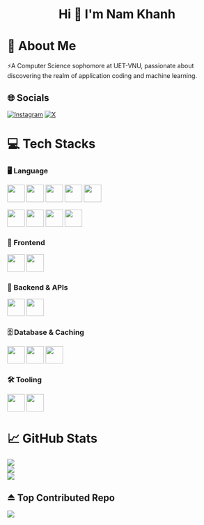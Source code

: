 <h1 align="center"> Hi 👋 I'm Nam Khanh</h1>

# 💫 About Me
⚡A Computer Science sophomore at UET-VNU, passionate about discovering the realm of application coding and machine learning.

## 🌐 Socials
[![Instagram](https://img.shields.io/badge/Instagram-%23E4405F.svg?logo=Instagram&logoColor=white)](https://instagram.com/nlnktheprogrammer) [![X](https://img.shields.io/badge/X-black.svg?logo=X&logoColor=white)](https://x.com/namnkahn) 

# 💻 Tech Stacks
### 🖥️ Language
<p >
    <img src="https://cdn.jsdelivr.net/gh/devicons/devicon@latest/icons/cplusplus/cplusplus-original.svg" width="40" height="40" alt=""/>
    <img src="https://cdn.jsdelivr.net/gh/devicons/devicon@latest/icons/java/java-original.svg" width="40" height="40" alt=""/> 
    <img src="https://cdn.jsdelivr.net/gh/devicons/devicon@latest/icons/python/python-original.svg" width="40" height="40" alt=""/>
    <img src="https://cdn.jsdelivr.net/gh/devicons/devicon@latest/icons/javascript/javascript-original.svg" width="40" height="40" alt=""/>
    <img src="https://cdn.jsdelivr.net/gh/devicons/devicon@latest/icons/typescript/typescript-original.svg" width="40" height="40" alt=""/> 
</p>

<p>
    <img src="https://cdn.jsdelivr.net/gh/devicons/devicon@latest/icons/bash/bash-plain.svg" width="40" height="40" alt=""/>
    <img src="https://cdn.jsdelivr.net/gh/devicons/devicon@latest/icons/php/php-original.svg" width="40" height="40" alt=""/>
    <img src="https://cdn.jsdelivr.net/gh/devicons/devicon@latest/icons/haskell/haskell-original.svg" width="40" height="40" alt=""/>
    <img src="https://cdn.jsdelivr.net/gh/devicons/devicon@latest/icons/go/go-original-wordmark.svg" width="40" height="40" alt=""/>
</p>

### 🥽 Frontend
<p>
    <img src="https://cdn.jsdelivr.net/gh/devicons/devicon@latest/icons/nextjs/nextjs-original.svg" width="40" height="40" alt=""/>
    <img src="https://cdn.jsdelivr.net/gh/devicons/devicon@latest/icons/react/react-original.svg" width="40" height="40" alt=""/>
</p>

### 🧰 Backend & APIs
<p>
    <img src="https://cdn.jsdelivr.net/gh/devicons/devicon@latest/icons/nodejs/nodejs-original-wordmark.svg" width="40" height="40" alt=""/>
    <img src="https://cdn.jsdelivr.net/gh/devicons/devicon@latest/icons/express/express-original.svg" width="40" height="40" alt=""/>
</p>

### 🗄️ Database & Caching
<p>
    <img src="https://cdn.jsdelivr.net/gh/devicons/devicon@latest/icons/mysql/mysql-original-wordmark.svg" width="40" height="40" alt=""/>
    <img src="https://cdn.jsdelivr.net/gh/devicons/devicon@latest/icons/postgresql/postgresql-original-wordmark.svg" width="40" height="40" alt=""/>
    <img src="https://cdn.jsdelivr.net/gh/devicons/devicon@latest/icons/mongodb/mongodb-original-wordmark.svg" width="40" height="40" alt=""/>
</p>

### 🛠️ Tooling
<p>
    <img src="https://cdn.jsdelivr.net/gh/devicons/devicon@latest/icons/git/git-original.svg" width="40" height="40" alt=""/>
    <img src="https://cdn.jsdelivr.net/gh/devicons/devicon@latest/icons/githubcodespaces/githubcodespaces-original.svg" width="40" height="40" alt=""/>
</p>

# 📈 GitHub Stats
![](https://github-readme-stats.vercel.app/api?username=namnkahn1607&theme=default&hide_border=true&include_all_commits=true&count_private=false)<br/>
![](https://nirzak-streak-stats.vercel.app/?user=namnkahn1607&theme=default&hide_border=true)<br/>
![](https://github-readme-stats.vercel.app/api/top-langs/?username=namnkahn1607&theme=default&hide_border=true&include_all_commits=true&count_private=false&layout=compact)

## ⏏️ Top Contributed Repo
![](https://github-contributor-stats.vercel.app/api?username=namnkahn1607&limit=5&theme=default&combine_all_yearly_contributions=true)